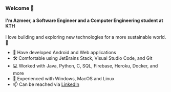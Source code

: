 ### Welcome 👋

#### I'm Azmeer, a Software Engineer and a Computer Engineering student at KTH

I love building and exploring new technologies for a more sustainable world. 🌱

- 📱 Have developed Android and Web applications
- 🛠️ Comfortable using JetBrains Stack, Visual Studio Code, and Git
- 💻 Worked with Java, Python, C, SQL, Firebase, Heroku, Docker, and more
- 💾 Experienced with Windows, MacOS and Linux
- 📫 Can be reached via [LinkedIn](https://www.linkedin.com/in/azmeerk/)
